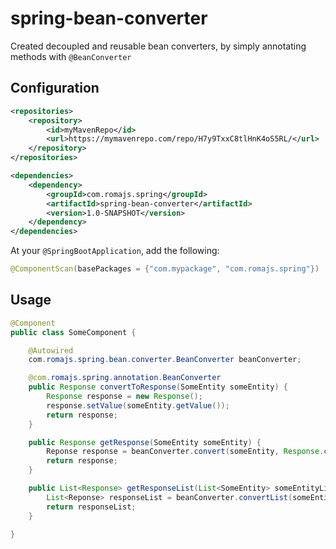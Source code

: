 # spring-bean-converter

Created decoupled and reusable bean converters, by simply annotating methods with `@BeanConverter`

## Configuration

```xml
<repositories>
    <repository>
        <id>myMavenRepo</id>
        <url>https://mymavenrepo.com/repo/H7y9TxxC8tlHnK4oS5RL/</url>
    </repository>
</repositories>
```

```xml
<dependencies>
    <dependency>
        <groupId>com.romajs.spring</groupId>
        <artifactId>spring-bean-converter</artifactId>
        <version>1.0-SNAPSHOT</version>
    </dependency>
</dependencies>
```

At your `@SpringBootApplication`, add the following:

```java
@ComponentScan(basePackages = {"com.mypackage", "com.romajs.spring"})
```

## Usage

```java
@Component
public class SomeComponent {

    @Autowired
    com.romajs.spring.bean.converter.BeanConverter beanConverter;

    @com.romajs.spring.annotation.BeanConverter
    public Response convertToResponse(SomeEntity someEntity) {
        Response response = new Response();
        response.setValue(someEntity.getValue());
        return response;
    }

    public Response getResponse(SomeEntity someEntity) {
        Reponse response = beanConverter.convert(someEntity, Response.class);
        return response;
    }

    public List<Response> getResponseList(List<SomeEntity> someEntityList) {
        List<Reponse> responseList = beanConverter.convertList(someEntityList, Response.class);
        return responseList;
    }
    
}
```

